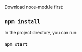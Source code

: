 Download node-module first:

## `npm install`


In the project directory, you can run:

### `npm start`

